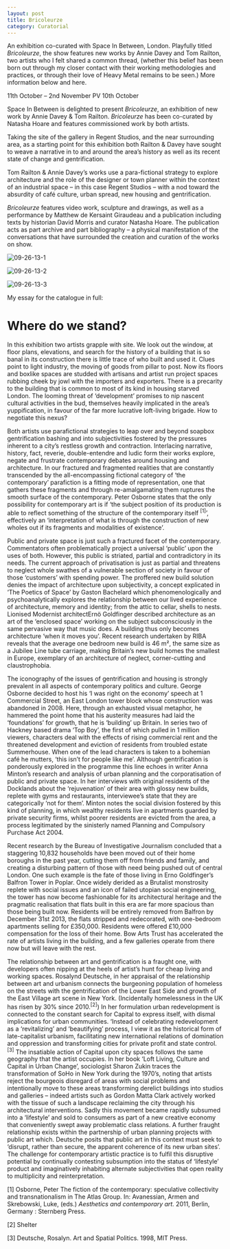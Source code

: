```yaml
---
layout: post
title: Bricoleurze
category: Curatorial
---
```


An exhibition co-curated with Space In Between, London. Playfully titled *Bricoleurze*, the show features new works by Annie Davey and Tom Railton, two artists who I felt shared a common thread, (whether this belief has been born out through my closer contact with their working methodologies and practices, or through their love of Heavy Metal remains to be seen.) More information below and here.

11th October – 2nd November
PV 10th October

Space In Between is delighted to present *Bricoleurze*, an exhibition of new work by Annie Davey & Tom Railton. *Bricoleurze* has been co-curated by Natasha Hoare and features commissioned work by both artists.

Taking the site of the gallery in Regent Studios, and the near surrounding area, as a starting point for this exhibition both Railton & Davey have sought to weave a narrative in to and around the area’s history as well as its recent state of change and gentrification.

Tom Railton & Annie Davey’s works use a para-fictional strategy to explore architecture and the role of the designer or town planner within the context of an industrial space – in this case Regent Studios – with a nod toward the absurdity of café culture, urban spread, new housing and gentrification.

*Bricoleurze* features video work, sculpture and drawings, as well as a performance by Matthew de Kersaint Giraudeau and a publication including texts by historian David Morris and curator Natasha Hoare. The publication acts as part archive and part bibliography – a physical manifestation of the conversations that have surrounded the creation and curation of the works on show.

![09-26-13-1](/assets/img/09-26-13-1.jpg)

![09-26-13-2](/assets/img/09-26-13-2.jpg)

![09-26-13-3](/assets/img/09-26-13-3.jpg)

My essay for the catalogue in full:

# __Where do we stand?__

In this exhibition two artists grapple with site. We look out the window, at floor plans, elevations, and search for the history of a building that is so banal in its construction there is little trace of who built and used it. Clues point to light industry, the moving of goods from pillar to post. Now its floors and boxlike spaces are studded with artisans and artist run project spaces rubbing cheek by jowl with the importers and exporters. There is a precarity to the building that is common to most of its kind in housing starved London. The looming threat of ‘development’ promises to nip nascent cultural activities in the bud, themselves heavily implicated in the area’s yuppification, in favour of the far more lucrative loft-living brigade. How to negotiate this nexus?

Both artists use parafictional strategies to leap over and beyond soapbox gentrification bashing and into subjectivities fostered by the pressures inherent to a city’s restless growth and contraction. Interlacing narrative, history, fact, reverie, double-entendre and ludic form their works explore, negate and frustrate contemporary debates around housing and architecture. In our fractured and fragmented realities that are constantly transcended by the all-encompassing fictional category of ‘the contemporary’ parafiction is a fitting mode of representation, one that gathers these fragments and through re-amalgamating them ruptures the smooth surface of the contemporary. Peter Osborne states that the only possibility for contemporary art is if ‘the subject position of its production is able to reflect something of the structure of the contemporary itself <sup>[1]</sup>’, effectively an ‘interpretation of what is through the construction of new wholes out if its fragments and modalities of existence’.

Public and private space is just such a fractured facet of the contemporary. Commentators often problematically project a universal ‘public’ upon the uses of both. However, this public is striated, partial and contradictory in its needs. The current approach of privatisation is just as partial and threatens to neglect whole swathes of a vulnerable section of society in favour of those ‘customers’ with spending power. The proffered new build solution denies the impact of architecture upon subjectivity, a concept explicated in ‘The Poetics of Space’ by Gaston Bachelard which phenomenologically and psychoanalytically explores the relationship between our lived experience of architecture, memory and identity; from the attic to cellar, shells to nests. Lionised Modernist architectErnö Goldfinger described architecture as an art of the ‘enclosed space’ working on the subject subconsciously in the same pervasive way that music does. A building thus only becomes architecture ‘when it moves you’. Recent research undertaken by RIBA reveals that the average one bedroom new build is 46 m², the same size as a Jubilee Line tube carriage, making Britain’s new build homes the smallest in Europe, exemplary of an architecture of neglect, corner-cutting and claustrophobia.

The iconography of the issues of gentrification and housing is strongly prevalent in all aspects of contemporary politics and culture. George Osborne decided to host his ‘I was right on the economy’ speech at 1 Commercial Street, an East London tower block whose construction was abandoned in 2008. Here, through an exhausted visual metaphor, he hammered the point home that his austerity measures had laid the ‘foundations’ for growth, that he is ‘building’ up Britain. In series two of Hackney based drama ‘Top Boy’, the first of which pulled in 1 million viewers, characters deal with the effects of rising commercial rent and the threatened development and eviction of residents from troubled estate Summerhouse. When one of the lead characters is taken to a bohemian café he mutters, ‘this isn’t for people like me’. Although gentrification is ponderously explored in the programme this line echoes in writer Anna Minton’s research and analysis of urban planning and the corporatisation of public and private space. In her interviews with original residents of the Docklands about the ‘rejuvenation’ of their area with glossy new builds, replete with gyms and restaurants, interviewee’s state that they are categorically ‘not for them’. Minton notes the social division fostered by this kind of planning, in which wealthy residents live in apartments guarded by private security firms, whilst poorer residents are evicted from the area, a process legitimated by the sinisterly named Planning and Compulsory Purchase Act 2004.

Recent research by the Bureau of Investigative Journalism concluded that a staggering 10,832 households have been moved out of their home boroughs in the past year, cutting them off from friends and family, and creating a disturbing pattern of those with need being pushed out of central London. One such example is the fate of those living in Erno Goldfinger’s Balfron Tower in Poplar. Once widely derided as a Brutalist monstrosity replete with social issues and an icon of failed utopian social engineering, the tower has now become fashionable for its architectural heritage and the pragmatic realisation that flats built in this era are far more spacious than those being built now. Residents will be entirely removed from Balfron by December 31st 2013, the flats stripped and redecorated, with one-bedroom apartments selling for £350,000. Residents were offered £10,000 compensation for the loss of their home. Bow Arts Trust has accelerated the rate of artists living in the building, and a few galleries operate from there now but will leave with the rest.

The relationship between art and gentrification is a fraught one, with developers often nipping at the heels of artist’s hunt for cheap living and working spaces. Rosalynd Deutsche, in her appraisal of the relationship between art and urbanism connects the burgeoning population of homeless on the streets with the gentrification of the Lower East Side and growth of the East Village art scene in New York. (Incidentally homelessness in the UK has risen by 30% since 2010.<sup>[2]</sup>) In her formulation urban redevelopment is connected to the constant search for Capital to express itself, with dismal implications for urban communities. ‘Instead of celebrating redevelopment as a ‘revitalizing’ and ‘beautifying’ process, I view it as the historical form of late-capitalist urbanism, facilitating new international relations of domination and oppression and transforming cities for private profit and state control.<sup>[3]</sup> The insatiable action of Capital upon city spaces follows the same geography that the artist occupies. In her book ‘Loft Living, Culture and Capital in Urban Change’, sociologist Sharon Zukin traces the transformation of SoHo in New York during the 1970’s, noting that artists reject the bourgeois disregard of areas with social problems and intentionally move to these areas transforming derelict buildings into studios and galleries – indeed artists such as Gordon Matta Clark actively worked with the tissue of such a landscape reclaiming the city through his architectural interventions. Sadly this movement became rapidly subsumed into a ‘lifestyle’ and sold to consumers as part of a new creative economy that conveniently swept away problematic class relations. A further fraught relationship exists within the partnership of urban planning projects with public art which. Deutsche posits that public art in this context must seek to ‘disrupt, rather than secure, the apparent coherence of its new urban sites’. The challenge for contemporary artistic practice is to fulfil this disruptive potential by continually contesting subsumption into the status of ‘lifestyle’ product and imaginatively inhabiting alternate subjectivities that open reality to multiplicity and reinterpretation.

[1] Osborne, Peter The fiction of the contemporary: speculative collectivity and transnationalism in The Atlas Group. In: Avanessian, Armen and Skrebowski, Luke, (eds.) *Aesthetics and contemporary art.* 2011, Berlin, Germany : Sternberg Press.

[2] Shelter

[3] Deutsche, Rosalyn. Art and Spatial Politics. 1998, MIT Press.
